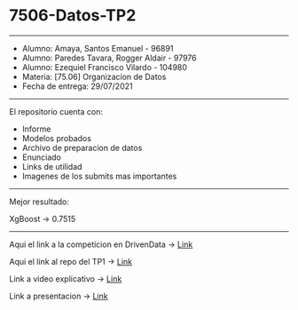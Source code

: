 # 7506-Datos-TP2
---
- Alumno: Amaya, Santos Emanuel - 96891
- Alumno: Paredes Tavara, Rogger Aldair - 97976
- Alumno: Ezequiel Francisco Vilardo - 104980
- Materia: [75.06] Organizacion de Datos
- Fecha de entrega: 29/07/2021
---
El repositorio cuenta con:
- Informe
- Modelos probados
- Archivo de preparacion de datos
- Enunciado
- Links de utilidad
- Imagenes de los submits mas importantes
---
Mejor resultado: 

XgBoost -> 0.7515

---
Aqui el link a la competicion en DrivenData -> [Link](https://www.drivendata.org/competitions/57/nepal-earthquake/)

Aqui el link al repo del TP1 -> [Link](https://github.com/EzequielVF/7506-Datos-TP1)

Link a video explicativo -> [Link](https://youtu.be/rzQE9Xh_UqY)

Link a presentacion -> [Link](https://docs.google.com/presentation/d/1vqnvZDPBaVix1xAjM4EU37HRDlcgnaGanF-PrjAWYic/edit?usp=sharing)
